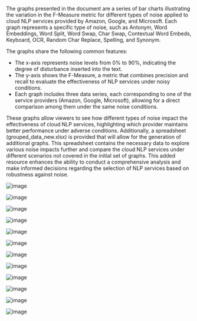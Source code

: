 The graphs presented in the document are a series of bar charts illustrating the variation in the F-Measure metric for different types of noise applied to cloud NLP services provided by Amazon, Google, and Microsoft. Each graph represents a specific type of noise, such as Antonym, Word Embeddings, Word Split, Word Swap, Char Swap, Contextual Word Embeds, Keyboard, OCR, Random Char Replace, Spelling, and Synonym.

The graphs share the following common features:

- The x-axis represents noise levels from 0% to 90%, indicating the degree of disturbance inserted into the text.
- The y-axis shows the F-Measure, a metric that combines precision and recall to evaluate the effectiveness of NLP services under noisy conditions.
- Each graph includes three data series, each corresponding to one of the service providers (Amazon, Google, Microsoft), allowing for a direct comparison among them under the same noise conditions.

These graphs allow viewers to see how different types of noise impact the effectiveness of cloud NLP services, highlighting which provider maintains better performance under adverse conditions. Additionally, a spreadsheet (grouped_data_new.xlsx) is provided that will allow for the generation of additional graphs. This spreadsheet contains the necessary data to explore various noise impacts further and compare the cloud NLP services under different scenarios not covered in the initial set of graphs. This added resource enhances the ability to conduct a comprehensive analysis and make informed decisions regarding the selection of NLP services based on robustness against noise.

![image](https://github.com/user-attachments/assets/1e70cfef-30e2-4555-9442-1315ba860bdb)

![image](https://github.com/user-attachments/assets/71dedf4b-8d3e-4d05-a773-b26d70e6e66f)

![image](https://github.com/user-attachments/assets/48125fe2-5f18-4e43-92ff-afd4990b628c)

![image](https://github.com/user-attachments/assets/f0a8ab10-c71f-48d6-adac-c680535b9e49)

![image](https://github.com/user-attachments/assets/488683f9-5e12-4894-940f-c2d53f49bf39)

![image](https://github.com/user-attachments/assets/c4cf7b4b-771e-4ca5-9d48-cb4470163d66)

![image](https://github.com/user-attachments/assets/f685f7b1-ceea-418f-983f-ab07dcfd8d67)

![image](https://github.com/user-attachments/assets/b1b491ae-cf81-4322-b2f9-b0447537e960)

![image](https://github.com/user-attachments/assets/45ed8f81-3c8a-4507-aa11-9e24fbce890d)

![image](https://github.com/user-attachments/assets/4479b13e-5623-420c-b207-141f02c6538a)

![image](https://github.com/user-attachments/assets/eb35336f-3573-464e-966f-87ef1ed305ff)

![image](https://github.com/user-attachments/assets/21b75fdd-5906-4061-afc2-bdb3c4295554)

